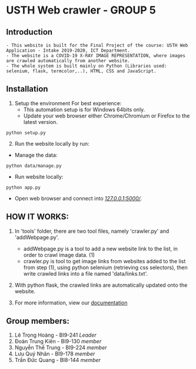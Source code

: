 # USTH Web crawler - GROUP 5

## Introduction

    - This website is built for the Final Project of the course: USTH Web Application - Intake 2019-2020, ICT Department.
    - The website is a COVID-19 X-RAY IMAGE REPRESENTATION, where images are crawled automatically from another website.
    - The whole system is built mainly on Python (Libraries used: selenium, flask, termcolor,..), HTML, CSS and JavaScript.

## Installation

1. Setup the environment
For best experience:
    - This automation setup is for Windows 64bits only.
    - Update your web browser either Chrome/Chromium or Firefox to the latest version.
```console
python setup.py
```
2. Run the website locally by run:
* Manage the data:
```console
python data/manage.py
```

* Run website locally:
```console
python app.py
```

* Open web browser and connect into [*127.0.0.1:5000/*](127.0.0.1:5000).

## HOW IT WORKS:

1. In 'tools' folder, there are two tool files, namely 'crawler.py' and 'addWebpage.py'.
    - addWebpage.py is a tool to add a new website link to the list, in order to crawl image data. (1)
    - crawler.py is tool to get image links from websites added to the list from step (1), using python selenium (retrieving css selectors), then write crawled links into a file named 'data/links.txt'.
    
2. With python flask, the crawled links are automatically updated onto the website.

3. For more information, view our [documentation](https://docs.google.com/document/d/1bM8w23ge77J3hhJFH-npvPDKrf3ZHwGpgl65mByK6cg/)


## Group members:
1. Lê Trọng Hoàng - BI9-241 _Leader_
2. Đoàn Trung Kiên - BI9-130 _member_
3. Nguyễn Thế Trung - BI9-224 _member_
4. Lưu Quý Nhân - BI9-178 _member_
5. Trần Đức Quang - BI8-144 _member_
